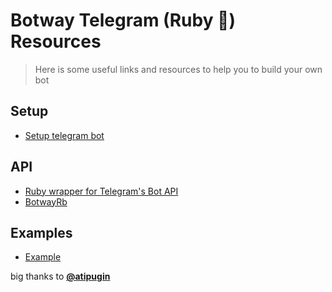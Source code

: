 # Botway Telegram (Ruby 💎) Resources

> Here is some useful links and resources to help you to build your own bot

## Setup

- [Setup telegram bot](https://github.com/abdfnx/botway/discussions/5)

## API

- [Ruby wrapper for Telegram's Bot API](https://github.com/atipugin/telegram-bot-ruby)
- [BotwayRb](https://rubygems.org/gems/botwayrb)

## Examples

- [Example](https://github.com/atipugin/telegram-bot-ruby/tree/master/examples)

big thanks to [**@atipugin**](https://github.com/atipugin)
